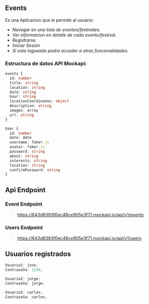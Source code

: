## **Events**

Es una Aplicacion que le permite al usuario:

- _Navegar en una lista de eventos/festivales._
- _Ver informacion en detalle de cada evento/festival._
- _Registrarse_
- _Iniciar Sesión_
- _Si esta logueado podra acceder a otras funcionalidades._

### Estructura de datos API Mockapi:

```ts
events {
  id: number
  title: string
  location: string
  date: string
  hour: string
  locationCoordinates: object
  description: string
  images: array
  url: string
}
```

```ts
User {
  id: number
  date: date
  username: faker.js
  avatar: faker.js
  password: string
  about: string
  interests: string
  location: string
  confirmPassword: string
}
```

## **Api Endpoint**

### Event Endpoint

> https://643d8393f0ec48ce905e3f71.mockapi.io/api/v1/events

### Users Endpoint

> https://643d8393f0ec48ce905e3f71.mockapi.io/api/v1/users

## Usuarios registrados

```ts
Usuario1: jose;
Contraseña: 1234;

Usuario2: jorge;
Contraseña: jorge;

Usuario3: carlos;
Contraseña: carlos;
```
